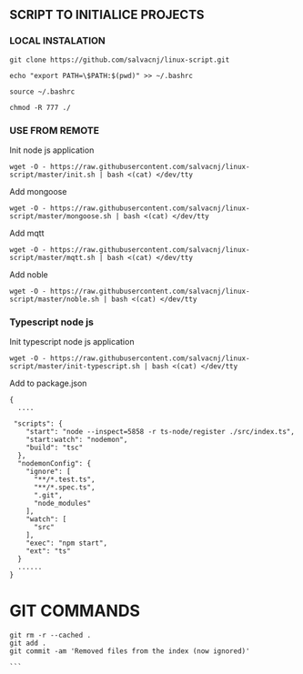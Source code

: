## SCRIPT TO INITIALICE PROJECTS


### LOCAL INSTALATION

```
git clone https://github.com/salvacnj/linux-script.git

echo "export PATH=\$PATH:$(pwd)" >> ~/.bashrc

source ~/.bashrc

chmod -R 777 ./

```

### USE FROM REMOTE


Init node js application


```
wget -O - https://raw.githubusercontent.com/salvacnj/linux-script/master/init.sh | bash <(cat) </dev/tty
```




Add mongoose 

```
wget -O - https://raw.githubusercontent.com/salvacnj/linux-script/master/mongoose.sh | bash <(cat) </dev/tty
```

Add mqtt 

```
wget -O - https://raw.githubusercontent.com/salvacnj/linux-script/master/mqtt.sh | bash <(cat) </dev/tty
```


Add noble 

```
wget -O - https://raw.githubusercontent.com/salvacnj/linux-script/master/noble.sh | bash <(cat) </dev/tty
```


### Typescript node js

Init typescript node js application 

```
wget -O - https://raw.githubusercontent.com/salvacnj/linux-script/master/init-typescript.sh | bash <(cat) </dev/tty
```

Add to package.json 

```
{
  ....
  
 "scripts": {
    "start": "node --inspect=5858 -r ts-node/register ./src/index.ts",
    "start:watch": "nodemon",
    "build": "tsc"
  },
  "nodemonConfig": {
    "ignore": [
      "**/*.test.ts",
      "**/*.spec.ts",
      ".git",
      "node_modules"
    ],
    "watch": [
      "src"
    ],
    "exec": "npm start",
    "ext": "ts"
  }
  ......
}

```


# GIT COMMANDS

````
git rm -r --cached .
git add .
git commit -am 'Removed files from the index (now ignored)'

```
